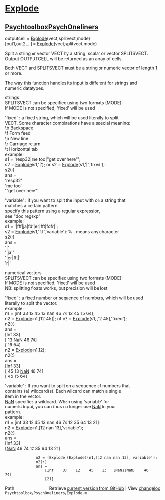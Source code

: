 # [Explode](Explode)
## [Psychtoolbox](Psychtoolbox)[PsychOneliners](PsychOneliners)

outputcell = [Explode](Explode)(vect,splitvect,mode)  
[out1,out2,...] = [Explode](Explode)(vect,splitvect,mode)  
  
Split a string or vector VECT by a string, scalar or vector SPLITSVECT.  
Output OUTPUTCELL will be returned as an array of cells.  
  
Both VECT and SPLITSVECT must be a string or numeric vector of length 1  
or more.  
  
The way this function handles its input is different for strings and  
numeric datatypes.  
  
strings  
SPLITSVECT can be specified using two formats (MODE):  
If MODE is not specified, 'fixed' will be used  
  
  'fixed'    : a fixed string, which will be used literally to split  
               VECT. Some character combinations have a special meaning:  
                  \b Backspace  
                  \f Form feed  
                  \n New line  
                  \r Carriage return  
                  \t Horizontal tab  
               example:  
                  s1 = 'resp32|me too|"get over here"';  
                  s2 = [Explode](Explode)(s1,'|'); or s2 = [Explode](Explode)(s1,'|','fixed');  
                  s2(:)  
                  ans =   
                      'resp32'  
                      'me too'  
                      '"get over here"'  
  
  'variable' : if you want to split the input with on a string that  
               matches a certain pattern.  
               specify this pattern using a regular expression,  
               see "doc regexp"  
               example:  
                  s1 = '|fff|ja|fdf|er|fft|fofr|';  
                  s2 = [Explode](Explode)(s1,'f.f','variable'); % . means any character  
                  s2(:)  
                  ans =   
                      '|'  
                      '|ja|'  
                      '|er|fft|'  
                      'r|'  
  
numerical vectors  
SPLITSVECT can be specified using two formats (MODE):  
If MODE is not specified, 'fixed' will be used  
NB: splitting floats works, but precision will be lost  
  
  'fixed'    : a fixed number or sequence of numbers, which will be used  
               literally to split the vector.  
               example:  
                  n1 = [inf 33 12 45 13 nan 46 74 12 45 15 64];  
                  n2 = [Explode](Explode)(n1,[12 45]); of n2 = [Explode](Explode)(s1,[12 45],'fixed');  
                  n2(:)  
                  ans =   
                      [Inf    33]  
                      [ 13   [NaN](NaN)    46    74]  
                      [ 15    64]  
                  n2 = [Explode](Explode)(n1,12);  
                  n2(:)  
                  ans =   
                      [Inf    33]  
                      [ 45    13   [NaN](NaN)    46    74]  
                      [ 45    15    64]  
  
  'variable' : If you want to split on a sequence of numbers that  
               contains (a) wildcard(s). Each wilcard can match a single  
               item in the vector.  
               [NaN](NaN) specifies a wildcard. When using 'variable' for  
               numeric input, you can thus no longer use [NaN](NaN) in your  
               pattern.  
               example:  
                  n1 = [inf 33 12 45 13 nan 46 74 12 35 64 13 21];  
                  n2 = [Explode](Explode)(n1,[12 nan 13],'variable');  
                  n2(:)  
                  ans =   
                      [Inf    33]  
                      [[NaN](NaN)    46    74    12    35    64    13    21]  
  
                  n2 = [Explode](Explode)(n1,[12 nan nan 13],'variable');  
                  n2(:)  
                  ans =   
                      [Inf    33    12    45    13   [NaN](NaN)    46    74]  
                      [21]  




<div class="code_header" style="text-align:right;">
  <span style="float:left;">Path&nbsp;&nbsp;</span> <span class="counter">Retrieve <a href=
  "https://raw.github.com/Psychtoolbox-3/Psychtoolbox-3/beta/Psychtoolbox/PsychOneliners/Explode.m">current version from GitHub</a> | View <a href=
  "https://github.com/Psychtoolbox-3/Psychtoolbox-3/commits/beta/Psychtoolbox/PsychOneliners/Explode.m">changelog</a></span>
</div>
<div class="code">
  <code>Psychtoolbox/PsychOneliners/Explode.m</code>
</div>

